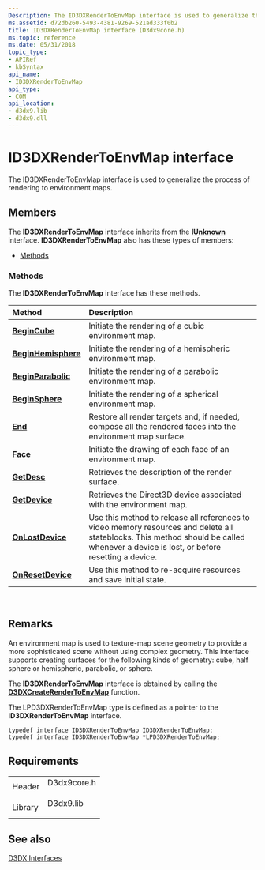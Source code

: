 ```yaml
---
Description: The ID3DXRenderToEnvMap interface is used to generalize the process of rendering to environment maps.
ms.assetid: d72db260-5493-4381-9269-521ad333f0b2
title: ID3DXRenderToEnvMap interface (D3dx9core.h)
ms.topic: reference
ms.date: 05/31/2018
topic_type: 
- APIRef
- kbSyntax
api_name: 
- ID3DXRenderToEnvMap
api_type: 
- COM
api_location: 
- d3dx9.lib
- d3dx9.dll
---
```


# ID3DXRenderToEnvMap interface

The ID3DXRenderToEnvMap interface is used to generalize the process of rendering to environment maps.

## Members

The **ID3DXRenderToEnvMap** interface inherits from the [**IUnknown**](https://msdn.microsoft.com/library/ms680509(v=VS.85).aspx) interface. **ID3DXRenderToEnvMap** also has these types of members:

-   [Methods](#methods)

### Methods

The **ID3DXRenderToEnvMap** interface has these methods.



| Method                                                          | Description                                                                                                                                                                                      |
|:----------------------------------------------------------------|:-------------------------------------------------------------------------------------------------------------------------------------------------------------------------------------------------|
| [**BeginCube**](id3dxrendertoenvmap--begincube.md)             | Initiate the rendering of a cubic environment map.<br/>                                                                                                                                    |
| [**BeginHemisphere**](id3dxrendertoenvmap--beginhemisphere.md) | Initiate the rendering of a hemispheric environment map.<br/>                                                                                                                              |
| [**BeginParabolic**](id3dxrendertoenvmap--beginparabolic.md)   | Initiate the rendering of a parabolic environment map.<br/>                                                                                                                                |
| [**BeginSphere**](id3dxrendertoenvmap--beginsphere.md)         | Initiate the rendering of a spherical environment map.<br/>                                                                                                                                |
| [**End**](id3dxrendertoenvmap--end.md)                         | Restore all render targets and, if needed, compose all the rendered faces into the environment map surface.<br/>                                                                           |
| [**Face**](id3dxrendertoenvmap--face.md)                       | Initiate the drawing of each face of an environment map.<br/>                                                                                                                              |
| [**GetDesc**](id3dxrendertoenvmap--getdesc.md)                 | Retrieves the description of the render surface.<br/>                                                                                                                                      |
| [**GetDevice**](id3dxrendertoenvmap--getdevice.md)             | Retrieves the Direct3D device associated with the environment map.<br/>                                                                                                                    |
| [**OnLostDevice**](id3dxrendertoenvmap--onlostdevice.md)       | Use this method to release all references to video memory resources and delete all stateblocks. This method should be called whenever a device is lost, or before resetting a device.<br/> |
| [**OnResetDevice**](id3dxrendertoenvmap--onresetdevice.md)     | Use this method to re-acquire resources and save initial state.<br/>                                                                                                                       |



 

## Remarks

An environment map is used to texture-map scene geometry to provide a more sophisticated scene without using complex geometry. This interface supports creating surfaces for the following kinds of geometry: cube, half sphere or hemispheric, parabolic, or sphere.

The **ID3DXRenderToEnvMap** interface is obtained by calling the [**D3DXCreateRenderToEnvMap**](d3dxcreaterendertoenvmap.md) function.

The LPD3DXRenderToEnvMap type is defined as a pointer to the **ID3DXRenderToEnvMap** interface.


```
typedef interface ID3DXRenderToEnvMap ID3DXRenderToEnvMap;
typedef interface ID3DXRenderToEnvMap *LPD3DXRenderToEnvMap;
```



## Requirements



|                    |                                                                                        |
|--------------------|----------------------------------------------------------------------------------------|
| Header<br/>  | <dl> <dt>D3dx9core.h</dt> </dl> |
| Library<br/> | <dl> <dt>D3dx9.lib</dt> </dl>   |



## See also

<dl> <dt>

[D3DX Interfaces](dx9-graphics-reference-d3dx-interfaces.md)
</dt> </dl>

 

 




